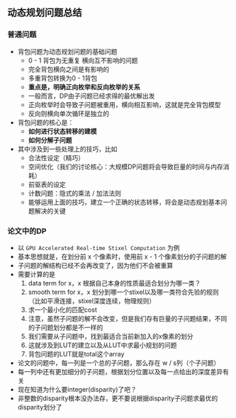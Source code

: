 ## 动态规划问题总结
### 普通问题
- 背包问题为动态规划问题的基础问题
  - 0 - 1 背包为无重复 横向互不影响的问题
  - 完全背包横向之间是有影响的
  - 多重背包转换为0 - 1背包
  - **重点是，明确正向枚举和反向枚举的关系**
  - 一般而言，DP由子问题已经求得的最优解出发
  - 正向枚举时会导致子问题被重用，横向相互影响，这就是完全背包模型
  - 反向则横向单次循环是独立的
- 背包问题的核心是：
  - **如何进行状态转移的建模**
  - **如何分解子问题**
- 其中涉及到一些处理上的技巧，比如
  - 合法性设定（精巧）
  - 空间优化（我们的讨论核心：大规模DP问题将会导致巨量的时间与内存消耗）
  - 前驱表的设定
  - 计数问题：隐式的乘法 / 加法法则
  - 能够运用上面的技巧，建立一个正确的状态转移，将会是动态规划基本问题解决的关键
### 论文中的DP
- 以 `GPU Accelerated Real-time Stixel Computation` 为例
- 基本思想就是，在划分前 x 个像素时，使用前 x - 1 个像素划分的子问题的解
- 子问题的解结构已经不会再改变了，因为他们不会被重算
- 需要计算的是
  1. data term for x，x 根据自己本身的性质最适合划分为哪一类？
  2. smooth term for x，x 划分到哪一个stixel以及哪一类符合先验的规则（比如平滑连接，stixel深度连续，物理规则）
  3. 求一个最小化的匹配cost
  4. 注意，虽然子问题的解不会改变，但是我们存有巨量的子问题结果，不同的子问题划分都是不一样的
  5. 我们需要从子问题中，找到最适合当前新加入的x像素的划分
  6. 这就涉及到LUT的建立以及从LUT中求最小规划的问题
  7. 背包问题的LUT就是total这个array
- 论文的问题中，每一列是一个总的子问题，那么存在 w / s列（个子问题）
- 每一列中还有更加细分的子问题，根据划分位置以及每一点给出的深度差异有关
- 现在知道为什么要integer(disparity)了吧？
- 非整数的disparity根本没办法存，更不要说根据disparity子问题求最优的disparity划分了